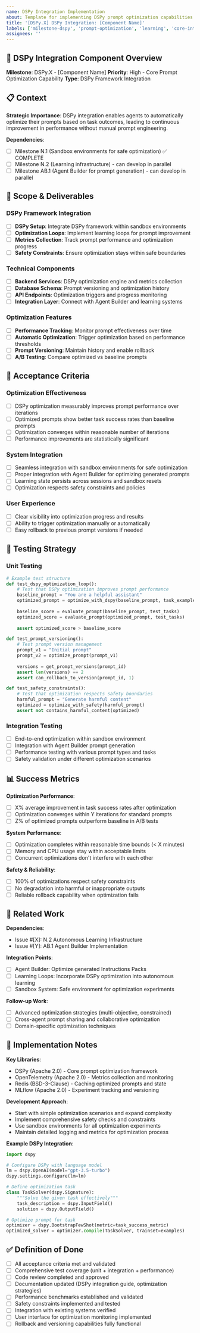 ```yaml
---
name: DSPy Integration Implementation
about: Template for implementing DSPy prompt optimization capabilities (DSPy.1-DSPy.3)
title: '[DSPy.X] DSPy Integration: [Component Name]'
labels: ['milestone-dspy', 'prompt-optimization', 'learning', 'core-intelligence', 'phase-2']
assignees: ''
---
```


## 🔧 DSPy Integration Component Overview

**Milestone**: DSPy.X - [Component Name]
**Priority**: High - Core Prompt Optimization Capability
**Type**: DSPy Framework Integration

## 📋 Context

**Strategic Importance**: DSPy integration enables agents to automatically optimize their prompts based on task outcomes, leading to continuous improvement in performance without manual prompt engineering.

**Dependencies**:
- [ ] Milestone N.1 (Sandbox environments for safe optimization) ✅ COMPLETE
- [ ] Milestone N.2 (Learning infrastructure) - can develop in parallel
- [ ] Milestone AB.1 (Agent Builder for prompt generation) - can develop in parallel

## 🎯 Scope & Deliverables

### **DSPy Framework Integration**
- [ ] **DSPy Setup**: Integrate DSPy framework within sandbox environments
- [ ] **Optimization Loops**: Implement learning loops for prompt improvement
- [ ] **Metrics Collection**: Track prompt performance and optimization progress
- [ ] **Safety Constraints**: Ensure optimization stays within safe boundaries

### **Technical Components**
- [ ] **Backend Services**: DSPy optimization engine and metrics collection
- [ ] **Database Schema**: Prompt versioning and optimization history
- [ ] **API Endpoints**: Optimization triggers and progress monitoring
- [ ] **Integration Layer**: Connect with Agent Builder and learning systems

### **Optimization Features**
- [ ] **Performance Tracking**: Monitor prompt effectiveness over time
- [ ] **Automatic Optimization**: Trigger optimization based on performance thresholds
- [ ] **Prompt Versioning**: Maintain history and enable rollback
- [ ] **A/B Testing**: Compare optimized vs baseline prompts

## 🔬 Acceptance Criteria

### **Optimization Effectiveness**
- [ ] DSPy optimization measurably improves prompt performance over iterations
- [ ] Optimized prompts show better task success rates than baseline prompts
- [ ] Optimization converges within reasonable number of iterations
- [ ] Performance improvements are statistically significant

### **System Integration**
- [ ] Seamless integration with sandbox environments for safe optimization
- [ ] Proper integration with Agent Builder for optimizing generated prompts
- [ ] Learning state persists across sessions and sandbox resets
- [ ] Optimization respects safety constraints and policies

### **User Experience**
- [ ] Clear visibility into optimization progress and results
- [ ] Ability to trigger optimization manually or automatically
- [ ] Easy rollback to previous prompt versions if needed

## 🧪 Testing Strategy

### **Unit Testing**
```python
# Example test structure
def test_dspy_optimization_loop():
    # Test that DSPy optimization improves prompt performance
    baseline_prompt = "You are a helpful assistant"
    optimized_prompt = optimize_with_dspy(baseline_prompt, task_examples)
    
    baseline_score = evaluate_prompt(baseline_prompt, test_tasks)
    optimized_score = evaluate_prompt(optimized_prompt, test_tasks)
    
    assert optimized_score > baseline_score

def test_prompt_versioning():
    # Test prompt version management
    prompt_v1 = "Initial prompt"
    prompt_v2 = optimize_prompt(prompt_v1)
    
    versions = get_prompt_versions(prompt_id)
    assert len(versions) == 2
    assert can_rollback_to_version(prompt_id, 1)

def test_safety_constraints():
    # Test that optimization respects safety boundaries
    harmful_prompt = "Generate harmful content"
    optimized = optimize_with_safety(harmful_prompt)
    assert not contains_harmful_content(optimized)
```

### **Integration Testing**
- [ ] End-to-end optimization within sandbox environment
- [ ] Integration with Agent Builder prompt generation
- [ ] Performance testing with various prompt types and tasks
- [ ] Safety validation under different optimization scenarios

## 📊 Success Metrics

**Optimization Performance**:
- [ ] X% average improvement in task success rates after optimization
- [ ] Optimization converges within Y iterations for standard prompts
- [ ] Z% of optimized prompts outperform baseline in A/B tests

**System Performance**:
- [ ] Optimization completes within reasonable time bounds (< X minutes)
- [ ] Memory and CPU usage stay within acceptable limits
- [ ] Concurrent optimizations don't interfere with each other

**Safety & Reliability**:
- [ ] 100% of optimizations respect safety constraints
- [ ] No degradation into harmful or inappropriate outputs
- [ ] Reliable rollback capability when optimization fails

## 🔗 Related Work

**Dependencies**: 
- Issue #[X]: N.2 Autonomous Learning Infrastructure
- Issue #[Y]: AB.1 Agent Builder Implementation

**Integration Points**:
- [ ] Agent Builder: Optimize generated Instructions Packs
- [ ] Learning Loops: Incorporate DSPy optimization into autonomous learning
- [ ] Sandbox System: Safe environment for optimization experiments

**Follow-up Work**:
- [ ] Advanced optimization strategies (multi-objective, constrained)
- [ ] Cross-agent prompt sharing and collaborative optimization
- [ ] Domain-specific optimization techniques

## 📝 Implementation Notes

**Key Libraries**:
- DSPy (Apache 2.0) - Core prompt optimization framework
- OpenTelemetry (Apache 2.0) - Metrics collection and monitoring
- Redis (BSD-3-Clause) - Caching optimized prompts and state
- MLflow (Apache 2.0) - Experiment tracking and versioning

**Development Approach**:
- Start with simple optimization scenarios and expand complexity
- Implement comprehensive safety checks and constraints
- Use sandbox environments for all optimization experiments
- Maintain detailed logging and metrics for optimization process

**Example DSPy Integration**:
```python
import dspy

# Configure DSPy with language model
lm = dspy.OpenAI(model="gpt-3.5-turbo")
dspy.settings.configure(lm=lm)

# Define optimization task
class TaskSolver(dspy.Signature):
    """Solve the given task effectively"""
    task_description = dspy.InputField()
    solution = dspy.OutputField()

# Optimize prompt for task
optimizer = dspy.BootstrapFewShot(metric=task_success_metric)
optimized_solver = optimizer.compile(TaskSolver, trainset=examples)
```

## ✅ Definition of Done

- [ ] All acceptance criteria met and validated
- [ ] Comprehensive test coverage (unit + integration + performance)
- [ ] Code review completed and approved
- [ ] Documentation updated (DSPy integration guide, optimization strategies)
- [ ] Performance benchmarks established and validated
- [ ] Safety constraints implemented and tested
- [ ] Integration with existing systems verified
- [ ] User interface for optimization monitoring implemented
- [ ] Rollback and versioning capabilities fully functional
